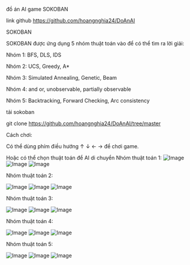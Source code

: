đồ án AI game SOKOBAN

link github https://github.com/hoangnghia24/DoAnAI

SOKOBAN

SOKOBAN được ứng dụng 5 nhóm thuật toán vào để có thể tìm ra lời giải:

Nhóm 1: BFS, DLS, IDS

Nhóm 2: UCS, Greedy, A*

Nhóm 3: Simulated Annealing, Genetic, Beam

Nhóm 4: and or, unobservable, partially observable

Nhóm 5: Backtracking, Forward Checking, Arc consistency

tải sokoban

git clone https://github.com/hoangnghia24/DoAnAI/tree/master

Cách chơi:

Có thể dùng phím điều hướng ↑ ↓ ← → để chơi game.

Hoặc có thể chọn thuật toán để AI di chuyển
Nhóm thuật toán 1:
![Image](https://github.com/user-attachments/assets/2a40d32f-c25b-43c6-b8b5-15a0d2553e5e)
![Image](https://github.com/user-attachments/assets/aa5904b7-e857-4cce-b25d-0abf12bc0e2b)
![Image](https://github.com/user-attachments/assets/d72b8c8a-2b84-4438-9331-276592984cba)

Nhóm thuật toán 2:

![Image](https://github.com/user-attachments/assets/187947d7-39e0-4f68-931a-e401b47babe2)
![Image](https://github.com/user-attachments/assets/a43b3def-7f68-4c82-a6f8-274e86f0316b)
![Image](https://github.com/user-attachments/assets/932bdbf3-f93e-4f4d-b195-3cbba3041732)

Nhóm thuật toán 3:

![Image](https://github.com/user-attachments/assets/03a429c3-8044-4470-abe8-defb896c2b08)
![Image](https://github.com/user-attachments/assets/060f392c-1152-4679-9b6a-b6d7ed79db64)
![Image](https://github.com/user-attachments/assets/34e1184a-199a-48af-8332-eb5ae679f2b3)

Nhóm thuật toán 4:

![Image](https://github.com/user-attachments/assets/5c77fb05-d8dd-46a2-93ff-00b24dbbf160)
![Image](https://github.com/user-attachments/assets/e32c167f-620c-4e85-96a1-a51e8c7ce91a)
![Image](https://github.com/user-attachments/assets/c5461414-1d9f-4d86-a5a1-58f1444ac548)

Nhóm thuật toán 5:

![Image](https://github.com/user-attachments/assets/90d564d9-1d04-4fc7-a55a-f4321c47ea66)
![Image](https://github.com/user-attachments/assets/73e6da13-a591-40d9-97c5-69b9bd670381)
![Image](https://github.com/user-attachments/assets/e72d2fb8-85e1-4c11-bb70-da9d78ee774f)
